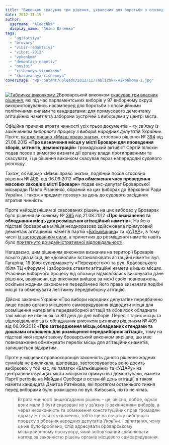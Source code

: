 ```yaml
---
title: "Виконком скасував три рішення, ухвалених для боротьби з опозицією під час виборів"
date: 2012-11-19
author: 
  username: "Aleechka"
  display_name: "Аліна Дяченко"
tags: 
  - "agitatsiya"
  - "brovary"
  - "vibir-redaktsiyi"
  - "vibori-2012"
  - "vykonkom"
  - "demontazh-nametiv"
  - "novini"
  - "rishennya-vikonkomu"
  - "skasuvannya-rishennya"
coverImage: "wp-content/uploads/2012/11/Tablichka-vikonkomu-2.jpg"
---
```


[![](https://mpz.brovary.org/wp-content/uploads/2012/11/Tablichka-vikonkomu-2.jpg "Табличка виконкому 2")](https://mpz.brovary.org/wp-content/uploads/2012/11/Tablichka-vikonkomu-2.jpg)Броварський виконком [скасував три власних рішення](http://brovary.kiev.ua/rіshennya-vikonavchogo-komіtetu-445), які під час парламентських виборів у 97 виборчому окрузі використовувались насамперед для боротьби з опозиційними політичними силами та кандидатами: для примусового демонтажу агітаційних наметів та заборони зустрічей з виборцями у центрі міста.

Офіційна причина втрати чинності усіх трьох документів – «_у зв’язку із закінченням виборчого процесу з виборів народних депутатів України_». Проте, [як вже писало «Маєш право знати»](https://mpz.brovary.org/shhob-ne-prograti-sud-vikonkom-sam-skasuvav-svoye-rishennya-pro-obmezhennya-mirnih-zibran-u-brovarah/), стосовно рішення № [394](http://docs.brovary.org/p3930/21.08.2012/394) від 21.08.2012 «**Про визначення місця у місті Бровари для проведення зборів, мітингів, демонстрацій**» громадський активіст Сергій Іллюхін подав позов з вимогою визнати дії органу влади протиправними та скасувати, і це рішення виконком скасував якраз напередодні судового розгляду.

Також, як відомо «Маєш право знати», подібний позов стосовно рішення № [408](http://docs.brovary.org/p3960/06.09.2012/408)  від 06.09.2012 «**Про обмеження часу проведення масових заходів в місті Бровари**» подав екс-депутат Броварської міськради Павло Різаненко, обраний на цих виборах до Верховної Ради України. І також «предмет позову» за день до судового засідання втратив чинність.

Проте найодіознішим зі скасованих рішень на цих виборах у Броварах було рішення виконкому № [395](http://docs.brovary.org/p3929/21.08.2012/395) від 21.08.2012 «**Про визначення та обладнання місць для розміщення агітаційний наметів**». На його підставі броварська міліція неодноразово здійснювала примусовий демонтаж агітаційних наметів партій «[Батьківщина](https://mpz.brovary.org/shhoyno-na-brovarskomu-maydani-svobodi-militsiya-silomits-demontuvala-namet-batkivshhini/)» та «[УДАР](https://mpz.brovary.org/brovarska-militsiya-samovilno-demontuvala-dva-agitatsiynih-nameta-partiyi-udar-video/)», в тому числі [із застосуванням сили](https://mpz.brovary.org/ukrayinska-pravda-u-brovarah-militsiya-pobila-deputata-batkivshhini/), а причетних до розміщення наметів навіть було [притягнуто до адміністративної відповідальності](https://mpz.brovary.org/sud-ne-pospishaye-priymati-rishennya-shhodo-zatrimanih-aktivistiv-pid-chas-demontazhu-agitatsiynih-nametiv-ob-yednanoyi-opozitsiyi/).

Нагадаємо, цим рішенням виконком визначив на території Броварів всього два місця, де «дозволив» встановлювати агітаційні намети: вул. Гагаріна, 16 (біля супермаркету «Перекресток») та вул. Красовського (біля ТЦ «Форум») і заборонив ставити агітаційні намети в інших місцях. Учасники виборчого процесу від опозиції відмовлялись виконувати дане рішення, вважаючи, що виконком вийшов за межі своїх повноважень, оскільки жодним законом не передбачено його право визначати подібні місця та обмежувати легітимну передвиборчу агітацію.

Дійсно законом України «Про вибори народних депутатів» передбачено лише право органів місцевого самоврядування відводити місця для розміщення матеріалів передвиборної агітації та обов’язок обладнати такі місця не пізніш як за 80 днів до дня виборів. Перелік таких місць та відповідальних за їх обладнання виконком визначив рішенням № [409](http://docs.brovary.org/p3959/06.09.2012/409) від 06.09.2012 «**Про затвердження місць,обладнаних стендами та дошками оголошень для розміщення передвиборної агітації**», тому на підставі якої норми закону броварський виконком вирішив, що має повноваження обмежувати перелік місць для агітаційних наметів, залишається відкритим.

Проте у місцевих правоохоронців законність даного рішення жодних сумнівів не викликала, щоправда, застосовувалось воно досить вибірково: у той час, як палатки «Батьківщини» та «УДАРу» на центральних вулицях міста міліціянти примусово демонтували, намети Партії регіонів на Майдані Свободи в останній день агітації, а також намети кандидата Дмитра Ратнікова, які протягом останнього тижня перед виборами було розміщено по вул. Київській, ніхто не чіпав.

> Втрата чинності вищезгаданих рішень – це, звісно, добре, однак вони мали б бути скасовані не у зв’язку із закінченням виборів, а через незаконність та обмеження конституційних прав громадян одразу ж після їх ухвалення, тобто ще на початку виборчого процесу з обрання народних депутатів України. І запитання, чому це не було зроблено, слід адресувати броварському міськрайонному прокурору, який зобов’язаний здійснювати нагляд за законністю рішень органів місцевого самоврядування.
